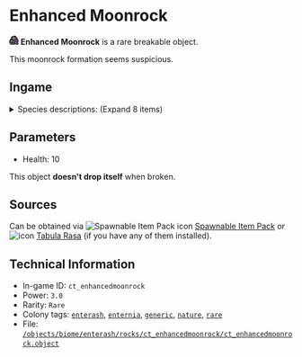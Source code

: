 # Enhanced Moonrock

<img src="https://raw.githubusercontent.com/Ceterai/Enternia/main/objects/biome/enterash/rocks/ct_enhancedmoonrock/icon.png" alt="Enhanced Moonrock icon" loading="lazy" height="16px" width="auto" /> **Enhanced Moonrock** is a rare breakable object.

This moonrock formation seems suspicious.

## Ingame

<details markdown="1"><summary>Species descriptions: (Expand 8 items)</summary>

- Alta: A bunch of moonrock filled with enternia dream gas.
- Apex: A fascinating rock formation! Seems like a great place to rest nearby...
- Avian: Pretty!.. Yaaaaawn... Huh?
- Floran: Sssparkly stone. Floran wants to sssleep.
- Glitch: Pleased. Ah, a dreamy sight!
- Human: I feel a little sleepy. Oh, a rock!
- Hylotl: Something is happening. Why is this here?
- Novakid: I'm dozing off...

</details>

## Parameters

- Health: 10

This object **doesn't drop itself** when broken.

## Sources

Can be obtained via <img src="https://raw.githubusercontent.com/Silverfeelin/Starbound-SpawnableItemPack/master/interface/sip/iconSmall.png" alt="Spawnable Item Pack icon" width="18" height="14"/> [Spawnable Item Pack](https://steamcommunity.com/sharedfiles/filedetails/?id=733665104) or <img src="https://steamuserimages-a.akamaihd.net/ugc/263843960696222713/3EC9A7C005541F7D577EBCB8C5736B4EFC9973D6/" alt="icon" width="8" height="12"/> [Tabula Rasa](https://community.playstarbound.com/resources/the-tabula-rasa.3222/) (if you have any of them installed).

## Technical Information

- In-game ID: `ct_enhancedmoonrock`
- Power: `3.0`
- Rarity: `Rare`
- Colony tags: [`enterash`](https://ceterai.github.io/MyEnternia/Wiki/Tags/Enterash), [`enternia`](https://ceterai.github.io/MyEnternia/Wiki/Tags/Enternia), [`generic`](https://ceterai.github.io/MyEnternia/Wiki/Tags/Generic), [`nature`](https://ceterai.github.io/MyEnternia/Wiki/Tags/Nature), [`rare`](https://ceterai.github.io/MyEnternia/Wiki/Tags/Rare)
- File: [`/objects/biome/enterash/rocks/ct_enhancedmoonrock/ct_enhancedmoonrock.object`](https://github.com/Ceterai/Enternia/blob/main/objects/biome/enterash/rocks/ct_enhancedmoonrock/ct_enhancedmoonrock.object)
